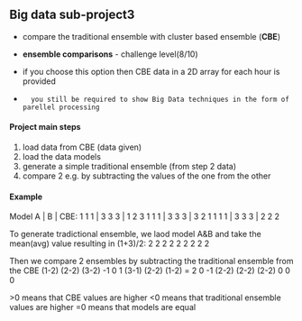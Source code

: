 ## Big data sub-project3

-   compare the traditional ensemble with cluster based ensemble (**CBE**)

-   **ensemble comparisons** - challenge level(8/10)
-   if you choose this option then CBE data in a 2D array for each hour is provided
-       you still be required to show Big Data techniques in the form of parellel processing

#### Project main steps

1. load data from CBE (data given)
1. load the data models
1. generate a simple traditional ensemble (from step 2 data)
1. compare 2 e.g. by subtracting the values of the one from the other

#### Example

Model A | B | CBE:
1 1 1 | 3 3 3 | 1 2 3
1 1 1 | 3 3 3 | 3 2 1
1 1 1 | 3 3 3 | 2 2 2

To generate tradictional ensemble, we laod model A&B and take the mean(avg) value resulting in (1+3)/2:
2 2 2
2 2 2
2 2 2

Then we compare 2 ensembles by subtracting the traditional ensemble from the CBE
(1-2) (2-2) (3-2) -1 0 1
(3-1) (2-2) (1-2) = 2 0 -1
(2-2) (2-2) (2-2) 0 0 0

\>0 means that CBE values are higher
\<0 means that traditional ensemble values are higher
=0 means that models are equal
